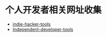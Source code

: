 # 个人开发者相关网址收集

- [indie-hacker-tools](https://github.com/erikluo/indie-hacker-tools)
- [Independent-developer-tools](https://github.com/yaolifeng0629/Awesome-independent-tools)
